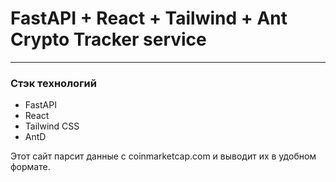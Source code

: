 # FastAPI + React + Tailwind + Ant Crypto Tracker service

---

### Стэк технологий
- FastAPI
- React
- Tailwind CSS
- AntD

Этот сайт парсит данные с coinmarketcap.com и выводит их в удобном формате.
